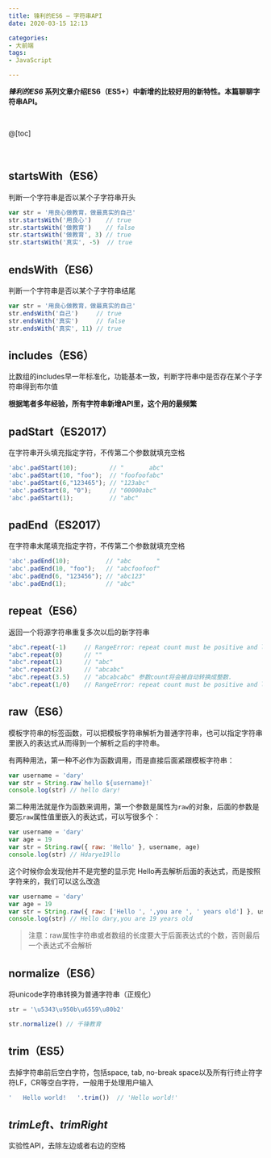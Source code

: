 ```yaml
---
title: 锋利的ES6 — 字符串API
date: 2020-03-15 12:13

categories:
- 大前端
tags:
- JavaScript

---
```


***锋利的ES6* 系列文章介绍ES6（ES5+）中新增的比较好用的新特性。本篇聊聊字符串API。**

<br>

@[toc]

<br>

## startsWith（ES6）

判断一个字符串是否以某个子字符串开头

```javascript
var str = '用良心做教育，做最真实的自己'
str.startsWith('用良心')    // true
str.startsWith('做教育')    // false
str.startsWith('做教育', 3) // true
str.startsWith('真实', -5)  // true
```



## endsWith（ES6）

判断一个字符串是否以某个子字符串结尾

```javascript
var str = '用良心做教育，做最真实的自己'
str.endsWith('自己')     // true
str.endsWith('真实')     // false
str.endsWith('真实', 11) // true
```



## includes（ES6）

比数组的includes早一年标准化，功能基本一致，判断字符串中是否存在某个子字符串得到布尔值

**根据笔者多年经验，所有字符串新增API里，这个用的最频繁**



## padStart（ES2017）

在字符串开头填充指定字符，不传第二个参数就填充空格

```javascript
'abc'.padStart(10);         // "       abc"
'abc'.padStart(10, "foo");  // "foofoofabc"
'abc'.padStart(6,"123465"); // "123abc"
'abc'.padStart(8, "0");     // "00000abc"
'abc'.padStart(1);          // "abc"
```



## padEnd（ES2017）

在字符串末尾填充指定字符，不传第二个参数就填充空格

```javascript
'abc'.padEnd(10);          // "abc       "
'abc'.padEnd(10, "foo");   // "abcfoofoof"
'abc'.padEnd(6, "123456"); // "abc123"
'abc'.padEnd(1);           // "abc"
```



## repeat（ES6）

返回一个将源字符串重复多次以后的新字符串

```javascript
"abc".repeat(-1)     // RangeError: repeat count must be positive and less than inifinity
"abc".repeat(0)      // ""
"abc".repeat(1)      // "abc"
"abc".repeat(2)      // "abcabc"
"abc".repeat(3.5)    // "abcabcabc" 参数count将会被自动转换成整数.
"abc".repeat(1/0)    // RangeError: repeat count must be positive and less than inifinity
```



## raw（ES6）

模板字符串的标签函数，可以把模板字符串解析为普通字符串，也可以指定字符串里嵌入的表达式从而得到一个解析之后的字符串。

有两种用法，第一种不必作为函数调用，而是直接后面紧跟模板字符串：

```javascript
var username = 'dary'
var str = String.raw`hello ${username}!`
console.log(str) // hello dary!
```

第二种用法就是作为函数来调用，第一个参数是属性为`raw`的对象，后面的参数是要忘`raw`属性值里嵌入的表达式，可以写很多个：

```javascript
var username = 'dary'
var age = 19
var str = String.raw({ raw: 'Hello' }, username, age)
console.log(str) // Hdarye19llo
```

这个时候你会发现他并不是完整的显示完 Hello再去解析后面的表达式，而是按照字符来的，我们可以这么改造

```javascript
var username = 'dary'
var age = 19
var str = String.raw({ raw: ['Hello ', ',you are ', ' years old'] }, username, age)
console.log(str) // Hello dary,you are 19 years old
```

> 注意：raw属性字符串或者数组的长度要大于后面表达式的个数，否则最后一个表达式不会解析



## normalize（ES6）

将unicode字符串转换为普通字符串（正规化）

```javascript
str = '\u5343\u950b\u6559\u80b2'

str.normalize() // 千锋教育

```



## trim（ES5）

去掉字符串前后空白字符，包括space, tab, no-break space以及所有行终止符字符LF，CR等空白字符，一般用于处理用户输入

```javascript
'   Hello world!   '.trim())  // 'Hello world!'
```



## *trimLeft、trimRight*

实验性API，去除左边或者右边的空格